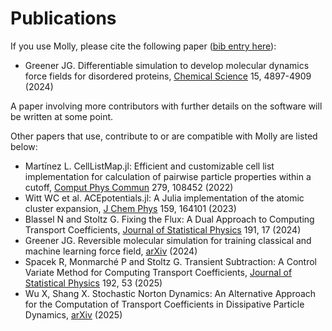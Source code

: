 # Publications

If you use Molly, please cite the following paper ([bib entry here](https://github.com/JuliaMolSim/Molly.jl/blob/master/CITATION.bib)):

- Greener JG. Differentiable simulation to develop molecular dynamics force fields for disordered proteins, [Chemical Science](https://doi.org/10.1039/D3SC05230C) 15, 4897-4909 (2024)

A paper involving more contributors with further details on the software will be written at some point.

Other papers that use, contribute to or are compatible with Molly are listed below:

- Martínez L. CellListMap.jl: Efficient and customizable cell list implementation for calculation of pairwise particle properties within a cutoff, [Comput Phys Commun](https://doi.org/10.1016/j.cpc.2022.108452) 279, 108452 (2022)
- Witt WC et al. ACEpotentials.jl: A Julia implementation of the atomic cluster expansion, [J Chem Phys](https://doi.org/10.1063/5.0158783) 159, 164101 (2023)
- Blassel N and Stoltz G. Fixing the Flux: A Dual Approach to Computing Transport Coefficients, [Journal of Statistical Physics](https://doi.org/10.1007/s10955-024-03230-x) 191, 17 (2024)
- Greener JG. Reversible molecular simulation for training classical and machine learning force field, [arXiv](https://arxiv.org/abs/2412.04374) (2024)
- Spacek R, Monmarché P and Stoltz G. Transient Subtraction: A Control Variate Method for Computing Transport Coefficients, [Journal of Statistical Physics](https://doi.org/10.1007/s10955-025-03424-x) 192, 53 (2025)
- Wu X, Shang X. Stochastic Norton Dynamics: An Alternative Approach for the Computation of Transport Coefficients in Dissipative Particle Dynamics, [arXiv](https://arxiv.org/abs/2504.14479) (2025)
